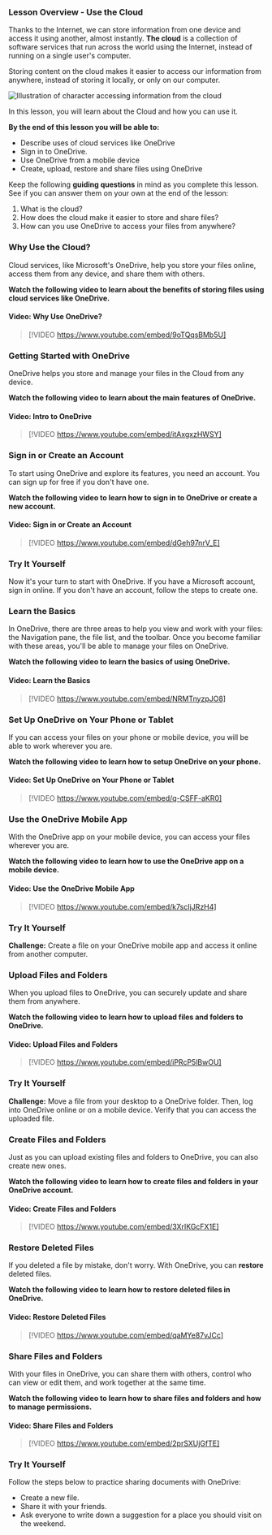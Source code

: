 ### Lesson Overview - Use the Cloud

Thanks to the Internet, we can store information from one device and access it using another, almost instantly. **The cloud** is a collection of software services that run across the world using the Internet, instead of running on a single user's computer.

Storing content on the cloud makes it easier to access our information from anywhere, instead of storing it locally, or only on our computer.

![Illustration of character accessing information from the cloud](../..\Linked_Image_Files\MS_Illustration_-_Use_the_Cloud.png)

In this lesson, you will learn about the Cloud and how you can use it.

**By the end of this lesson you will be able to:**

*   Describe uses of cloud services like OneDrive
*   Sign in to OneDrive.
*   Use OneDrive from a mobile device
*   Create, upload, restore and share files using OneDrive

Keep the following **guiding questions** in mind as you complete this lesson. See if you can answer them on your own at the end of the lesson:

1.  What is the cloud?
2.  How does the cloud make it easier to store and share files?
3.  How can you use OneDrive to access your files from anywhere?

### Why Use the Cloud?

Cloud services, like Microsoft's OneDrive, help you store your files online, access them from any device, and share them with others.

**Watch the following video to learn about the benefits of storing files using cloud services like OneDrive.**

#### Video: Why Use OneDrive?
> [!VIDEO https://www.youtube.com/embed/9oTQqsBMb5U]

### Getting Started with OneDrive

OneDrive helps you store and manage your files in the Cloud from any device.

**Watch the following video to learn about the main features of OneDrive.**


#### Video: Intro to OneDrive
> [!VIDEO https://www.youtube.com/embed/itAxgxzHWSY]

### Sign in or Create an Account

To start using OneDrive and explore its features, you need an account. You can sign up for free if you don't have one.

**Watch the following video to learn how to sign in to OneDrive or create a new account.**

#### Video: Sign in or Create an Account
> [!VIDEO https://www.youtube.com/embed/dGeh97nrV_E]


### Try It Yourself

Now it's your turn to start with OneDrive. If you have a Microsoft account, sign in online. If you don't have an account, follow the steps to create one.

### Learn the Basics

In OneDrive, there are three areas to help you view and work with your files: the Navigation pane, the file list, and the toolbar. Once you become familiar with these areas, you'll be able to manage your files on OneDrive.

**Watch the following video to learn the basics of using OneDrive.**


#### Video: Learn the Basics
> [!VIDEO https://www.youtube.com/embed/NRMTnyzpJO8]

### Set Up OneDrive on Your Phone or Tablet

If you can access your files on your phone or mobile device, you will be able to work wherever you are.

**Watch the following video to learn how to setup OneDrive on your phone.**


#### Video: Set Up OneDrive on Your Phone or Tablet
> [!VIDEO https://www.youtube.com/embed/q-CSFF-aKR0]

### Use the OneDrive Mobile App

With the OneDrive app on your mobile device, you can access your files wherever you are.

**Watch the following video to learn how to use the OneDrive app on a mobile device.**


#### Video: Use the OneDrive Mobile App
> [!VIDEO https://www.youtube.com/embed/k7scIjJRzH4]


### Try It Yourself

**Challenge:** Create a file on your OneDrive mobile app and access it online from another computer.

### Upload Files and Folders

When you upload files to OneDrive, you can securely update and share them from anywhere.

**Watch the following video to learn how to upload files and folders to OneDrive.**

#### Video: Upload Files and Folders
> [!VIDEO https://www.youtube.com/embed/iPRcP5lBwOU]

### Try It Yourself

**Challenge:** Move a file from your desktop to a OneDrive folder. Then, log into OneDrive online or on a mobile device. Verify that you can access the uploaded file.

### Create Files and Folders

Just as you can upload existing files and folders to OneDrive, you can also create new ones.

**Watch the following video to learn how to create files and folders in your OneDrive account.**


#### Video: Create Files and Folders
> [!VIDEO https://www.youtube.com/embed/3XrIKGcFX1E]

### Restore Deleted Files

If you deleted a file by mistake, don't worry. With OneDrive, you can **restore** deleted files.

**Watch the following video to learn how to restore deleted files in OneDrive.**

#### Video: Restore Deleted Files
> [!VIDEO https://www.youtube.com/embed/qaMYe87vJCc]

### Share Files and Folders

With your files in OneDrive, you can share them with others, control who can view or edit them, and work together at the same time.

**Watch the following video to learn how to share files and folders and how to manage permissions.**


#### Video: Share Files and Folders
> [!VIDEO https://www.youtube.com/embed/2prSXUjGfTE]


### Try It Yourself

Follow the steps below to practice sharing documents with OneDrive:

*   Create a new file.
*   Share it with your friends.
*   Ask everyone to write down a suggestion for a place you should visit on the weekend.
